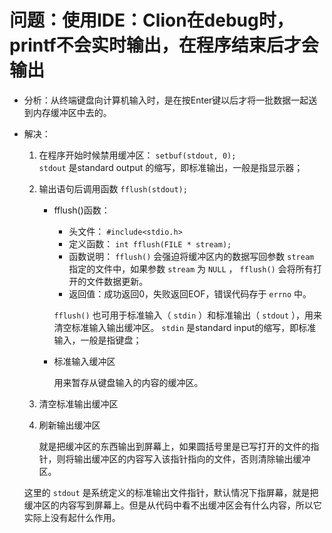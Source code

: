 # 问题：使用IDE：Clion在debug时，printf不会实时输出，在程序结束后才会输出

* 分析：从终端键盘向计算机输入时，是在按Enter键以后才将一批数据一起送到内存缓冲区中去的。

* 解决：

  1. 在程序开始时候禁用缓冲区： `setbuf(stdout, 0);`  
 `stdout` 是standard output 的缩写，即标准输出，一般是指显示器；
  2. 输出语句后调用函数 `fflush(stdout);`
     * fflush()函数：
       * 头文件： `#include<stdio.h>`
       * 定义函数： `int fflush(FILE * stream);`
       * 函数说明： `fflush()` 会强迫将缓冲区内的数据写回参数 `stream` 指定的文件中，如果参数 `stream` 为 `NULL` ， `fflush()` 会将所有打开的文件数据更新。
       * 返回值：成功返回0，失败返回EOF，错误代码存于 `errno` 中。

       `fflush()` 也可用于标准输入（ `stdin` ）和标准输出（ `stdout` ），用来清空标准输入输出缓冲区。
        `stdin` 是standard input的缩写，即标准输入，一般是指键盘；
     * 标准输入缓冲区

       用来暂存从键盘输入的内容的缓冲区。

  3. 清空标准输出缓冲区
  4. 刷新输出缓冲区

     就是把缓冲区的东西输出到屏幕上，如果圆括号里是已写打开的文件的指针，则将输出缓冲区的内容写入该指针指向的文件，否则清除输出缓冲区。

  这里的 `stdout` 是系统定义的标准输出文件指针，默认情况下指屏幕，就是把缓冲区的内容写到屏幕上。但是从代码中看不出缓冲区会有什么内容，所以它实际上没有起什么作用。
